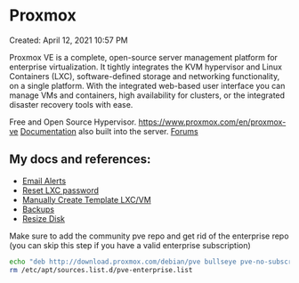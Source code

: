 # Proxmox

Created: April 12, 2021 10:57 PM

Proxmox VE is a complete, open-source server management platform for enterprise virtualization. It tightly integrates the KVM hypervisor and Linux Containers (LXC), software-defined storage and networking functionality, on a single platform. With the integrated web-based user interface you can manage VMs and containers, high availability for clusters, or the integrated disaster recovery tools with ease.

Free and Open Source Hypervisor. https://www.proxmox.com/en/proxmox-ve
[Documentation](https://pve.proxmox.com/pve-docs/) also built into the server. 
[Forums](https://forum.proxmox.com/)

## My docs and references: 
- [Email Alerts](./Email-Alerts.md)
- [Reset LXC password](./forgotLXC_passwd.md)
- [Manually Create Template LXC/VM](./Manually-Create-Templates.md)
- [Backups](./Proxmox-Backup.md)
- [Resize Disk](./resize_disk.md)


Make sure to add the community pve repo and get rid of the enterprise repo (you can skip this step if you have a valid enterprise subscription)
```bash
echo "deb http://download.proxmox.com/debian/pve bullseye pve-no-subscription" >> /etc/apt/sources.list
rm /etc/apt/sources.list.d/pve-enterprise.list
```